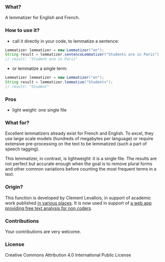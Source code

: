 ### What?
A lemmatizer for English and French.

### How to use it?

- call it directly in your code, to lemmatize a sentence:
```java
Lemmatizer lemmatizer = new Lemmatizer("en");
String result = lemmatizer.sentenceLemmatizer("Students are in Paris");
// result: "Student are in Paris"
```

- or lemmatize a single term:
```java
Lemmatizer lemmatizer = new Lemmatizer("en");
String result = lemmatizer.lemmatize("Students");
// result: "Student"
```


### Pros
- light weight: one single file

### What for?
Excellent lemmatizers already exist for French and English. To excel, they use large scale models (hundreds of megabytes per language) or require extensive pre-processing on the text to be lemmatized (such a part of speech tagging).

This lemmatizer, in contrast, is lightweight: it is a single file. The results are not perfect but accurate enough when the goal is to remove plural forms and other common variations before counting the most frequent terms in a text.

### Origin?
This function is developed by Clement Levallois, in support of academic work published [in various places](https://scholar.google.fr/citations?user=r0R0vekAAAAJ&hl=en). It is now used in support of [a web app providing free text analysis for non coders](https://nocodefunctions.com).

### Contributions
Your contributions are very welcome.

### License
Creative Commons Attribution 4.0 International Public License
